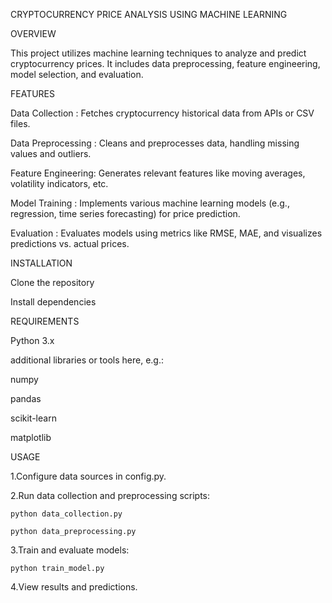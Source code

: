 CRYPTOCURRENCY PRICE ANALYSIS USING MACHINE LEARNING



OVERVIEW

This project utilizes machine learning techniques to analyze and predict cryptocurrency prices. It includes data preprocessing, feature engineering, model selection, and evaluation.



FEATURES

Data Collection    : Fetches cryptocurrency historical data from APIs or CSV files.

Data Preprocessing : Cleans and preprocesses data, handling missing values and outliers.

Feature Engineering: Generates relevant features like moving averages, volatility indicators, etc.

Model Training     : Implements various machine learning models (e.g., regression, time series forecasting) for price prediction.

Evaluation         : Evaluates models using metrics like RMSE, MAE, and visualizes predictions vs. actual prices.



INSTALLATION

Clone the repository

Install dependencies



REQUIREMENTS

Python 3.x

additional libraries or tools here, e.g.:

numpy

pandas

scikit-learn

matplotlib



USAGE

1.Configure data sources in config.py.

2.Run data collection and preprocessing scripts:

    python data_collection.py
    
    python data_preprocessing.py
    
3.Train and evaluate models:

    python train_model.py
    
4.View results and predictions.

